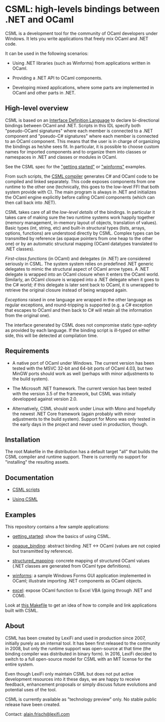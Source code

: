 CSML: high-levels bindings between .NET and OCaml
=================================================

CSML is a development tool for the community of OCaml developers under
Windows. It lets you write applications that freely mix OCaml and .NET
code.

It can be used in the following scenarios:


  - Using .NET libraries (such as Winforms) from applications written
    in OCaml.

  - Providing a .NET API to OCaml components.

  - Developing mixed applications, where some parts are implemented in
    OCaml and other parts in .NET.


High-level overview
-------------------

CSML is based on an [Interface Definition Language](IDL.md) to declare
bi-directional bindings between OCaml and .NET.  Scripts in this IDL
specify both "pseudo-OCaml signatures" where each member is connected
to a .NET component and "pseudo-C# signatures" where each member is
connected to an OCaml component.  This means that the user is in
charge of organizing the bindings as he/she sees fit. In particular,
it is possible to choose custom names for imported components and to
organize them into classes or namespaces in .NET and classes or
modules in OCaml.

See the CSML spec for the ["getting started"](examples/getting_started/getting_started.csml)
or ["winforms"](examples/winforms/winforms.csml) examples.

From such scripts, the [CSML compiler](USAGE.md) generates C# and
OCaml code to be compiled and linked separately.  This code exposes
components from one runtime to the other one (technically, this goes
to the low-level FFI that both system provide with C).  The main
program is always in .NET and initializes the OCaml engine explicitly
before calling OCaml components (which can then call back into .NET).

CSML takes care of all the *low-level details* of the bindings.  In
particular it takes care of making sure the two runtime systems work
happily together (memory management, in-memory layout of objects,
translation of values).  Basic types (int, string, etc) and built-in
structural types (lists, arrays, options, functions) are understood
directly by CSML.  Complex types can be transmitted by reference (as
opaque pointers from one heap to the other one) or by an automatic
structural mapping (OCaml datatypes translated to .NET classes).

*First-class functions* (in OCaml) and delegates (in .NET) are
considered seriously in CSML. The system system relies on predefined
.NET generic delegates to mimic the structural aspect of OCaml arrow
types. A .NET delegate is wrapped into an OCaml closure when it enters
the OCaml world. Similarly, an OCaml closure is wrapped into a .NET
delegate when it goes to the C# world; if this delegate is later sent
back to OCaml, it is unwrapped to retrieve the original closure
instead of being wrapped again.


*Exceptions* raised in one language are wrapped in the other language as
regular exceptions, and round-tripping is supported (e.g. a C#
exception that escapes to OCaml and then back to C# will retain all
the information from the original one).

The interface generated by CSML does not compromise static *type-safety*
as provided by each language. If the binding script is ill-typed on
either side, this will be detected at compilation time.


Requirements
------------

  - A native port of OCaml under Windows.  The current version has
    been tested with the MSVC 32-bit and 64-bit ports of OCaml 4.03,
    but two MinGW ports should work as well (perhaps with minor
    adjustments to the build system).

  - The Microsoft .NET framework.  The current version has been tested
    with the version 3.5 of the framework, but CSML was initially
    developped against version 2.0.

  - Alternatively, CSML should work under Linux with Mono and
    hopefully the newest .NET Core framework (again probably with
    minor adjustments to the build system).  Support for Mono was only
    tested in the early days in the project and never used in
    production, though.


Installation
------------

The root Makefile in the distribution has a default target "all" that
builds the CSML compiler and runtime support. There is currently no
support for "installing" the resulting assets.


Documentation
-------------

  - [CSML scripts](IDL.md)

  - [Using CSML](USAGE.md)


Examples
--------

This repository contains a few sample applications:

  - [getting_started](examples/getting_started): show the basics of using CSML.

  - [opaque_binding](examples/opaque_binding): abstract binding .NET <-> OCaml
    (values are not copied but transmitted by reference).

  - [structured_mapping](examples/structured_mapping): concrete mapping of structured OCaml values
    (.NET classes are generated from OCaml type definitions).

  - [winforms](examples/winforms): a sample Windows Forms GUI application implemented in OCaml;
    illustrate importing .NET components as OCaml objects.

  - [excel](examples/excel): expose OCaml function to Excel VBA (going through .NET and COM).


Look at [this Makefile](Makefile.examples) to get an idea of how to
compile and link applications built with CSML.


About
-----

CSML has been created by LexiFi and used in production since 2007,
initially purely as an internal tool.  It has been first released to
the community in 2008, but only the runtime support was open-source at
that time (the binding compiler was distributed in binary form).  In
2016, LexiFi decided to switch to a full open-source model for CSML
with an MIT license for the entire system.

Even though LexiFi only maintain CSML but does not put active
development resources into it these days, we are happy to receive
feedback, enhancement proposals or simply discuss future evolutions
and potential uses of the tool.

CSML is currently available as "technology preview" only.  No stable
public release have been created.


Contact: alain.frisch@lexifi.com
